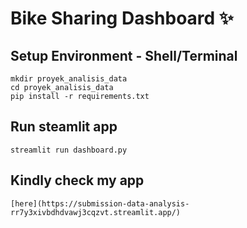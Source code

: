 # Bike Sharing Dashboard ✨

## Setup Environment - Shell/Terminal

```
mkdir proyek_analisis_data
cd proyek_analisis_data
pip install -r requirements.txt
```

## Run steamlit app

```
streamlit run dashboard.py
```

## Kindly check my app

```
[here](https://submission-data-analysis-rr7y3xivbdhdvawj3cqzvt.streamlit.app/)
```
